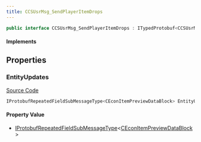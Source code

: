```yaml
---
title: CCSUsrMsg_SendPlayerItemDrops
---
```


```csharp
public interface CCSUsrMsg_SendPlayerItemDrops : ITypedProtobuf<CCSUsrMsg_SendPlayerItemDrops>, INativeHandle, INetMessage<CCSUsrMsg_SendPlayerItemDrops>, IDisposable
```

#### Implements

## Properties

### EntityUpdates

[Source Code](https://github.com/swiftly-solution/swiftlys2/blob/beta/managed/src/SwiftlyS2.Generated/Protobufs/Interfaces/CCSUsrMsg_SendPlayerItemDrops.cs#L18)

```csharp
IProtobufRepeatedFieldSubMessageType<CEconItemPreviewDataBlock> EntityUpdates { get; }
```

#### Property Value

- [IProtobufRepeatedFieldSubMessageType](/docs/api/shared/netmessages/iprotobufrepeatedfieldsubmessagetype-1)<[CEconItemPreviewDataBlock](/docs/api/shared/protobufdefinitions/ceconitempreviewdatablock)>

